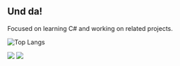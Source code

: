 ## Und da!  

<section>
<p>
Focused on learning C# and working on related projects. <br>
</p>

![Top Langs](https://github-readme-stats.vercel.app/api/top-langs/?username=Insolene&layout=compact&theme=tokyonight)
</section>

<footer>
  <a href="https://www.linkedin.com/in/gabriel-de-souza-e-silva-44a5b5206/" target="_blank"><img src="https://img.shields.io/badge/-LinkedIn-%230077B5?style=for-the-badge&logo=linkedin&logoColor=white" target="_blank"></a>
  <a href = "mailto:gabrielsesilva47@gmail.com"><img src="https://img.shields.io/badge/-Gmail-%23333?style=for-the-badge&logo=gmail&logoColor=white" target="_blank"></a>
</footer>
